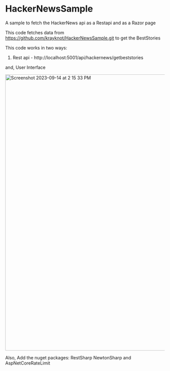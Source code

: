 # HackerNewsSample
A sample to fetch the HackerNews api as a Restapi and as a Razor page

This code fetches data from https://github.com/krayknot/HackerNewsSample.git to get the BestStories

This code works in two ways: 

1. Rest api - http://localhost:5001/api/hackernews/getbeststories 

and, User Interface

<img width="874" alt="Screenshot 2023-09-14 at 2 15 33 PM" src="https://github.com/krayknot/HackerNewsSample/assets/20599481/b29b34d4-6527-44de-9823-33274baeac41">

Also, Add the nuget packages:
RestSharp
NewtonSharp and 
AspNetCoreRateLimit
